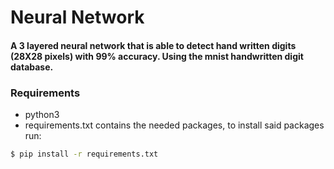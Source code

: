 # Neural Network


#### A 3 layered neural network that is able to detect hand written digits (28X28 pixels) with 99% accuracy. Using the mnist handwritten digit database.


### Requirements
* python3
* requirements.txt  contains the needed packages, to install said packages run:
```bash
$ pip install -r requirements.txt
```

